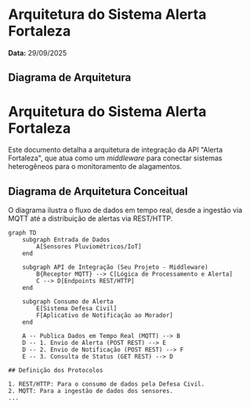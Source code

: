 # Arquitetura do Sistema Alerta Fortaleza

**Data:** 29/09/2025

## Diagrama de Arquitetura

# Arquitetura do Sistema Alerta Fortaleza

Este documento detalha a arquitetura de integração da API "Alerta Fortaleza", que atua como um *middleware* para conectar sistemas heterogêneos para o monitoramento de alagamentos.

## Diagrama de Arquitetura Conceitual

O diagrama ilustra o fluxo de dados em tempo real, desde a ingestão via MQTT até a distribuição de alertas via REST/HTTP.

```mermaid
graph TD
    subgraph Entrada de Dados
        A[Sensores Pluviométricos/IoT]
    end

    subgraph API de Integração (Seu Projeto - Middleware)
        B{Receptor MQTT} --> C[Lógica de Processamento e Alerta]
        C --> D[Endpoints REST/HTTP]
    end

    subgraph Consumo de Alerta
        E[Sistema Defesa Civil]
        F[Aplicativo de Notificação ao Morador]
    end

    A -- Publica Dados em Tempo Real (MQTT) --> B
    D -- 1. Envio de Alerta (POST REST) --> E
    D -- 2. Envio de Notificação (POST REST) --> F
    E -- 3. Consulta de Status (GET REST) --> D

## Definição dos Protocolos

1. REST/HTTP: Para o consumo de dados pela Defesa Civil.
2. MQTT: Para a ingestão de dados dos sensores.
...
